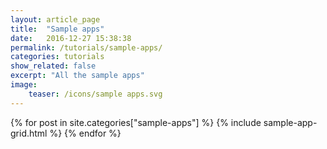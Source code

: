 ```yaml
---
layout: article_page
title:  "Sample apps"
date:   2016-12-27 15:38:38
permalink: /tutorials/sample-apps/
categories: tutorials
show_related: false
excerpt: "All the sample apps"
image:
    teaser: /icons/sample apps.svg
---
```


<div class="sample-card-container">
  {% for post in site.categories["sample-apps"] %}
    {% include sample-app-grid.html %}
  {% endfor %}
</div>